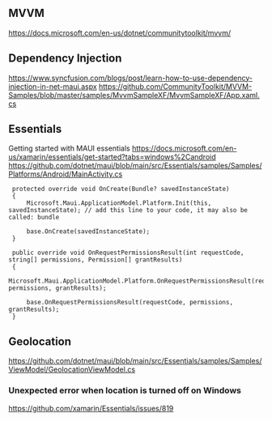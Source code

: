 

## MVVM
https://docs.microsoft.com/en-us/dotnet/communitytoolkit/mvvm/

## Dependency Injection
https://www.syncfusion.com/blogs/post/learn-how-to-use-dependency-injection-in-net-maui.aspx
https://github.com/CommunityToolkit/MVVM-Samples/blob/master/samples/MvvmSampleXF/MvvmSampleXF/App.xaml.cs

## Essentials
Getting started with MAUI essentials
https://docs.microsoft.com/en-us/xamarin/essentials/get-started?tabs=windows%2Candroid
https://github.com/dotnet/maui/blob/main/src/Essentials/samples/Samples/Platforms/Android/MainActivity.cs
```
 protected override void OnCreate(Bundle? savedInstanceState)
 {
     Microsoft.Maui.ApplicationModel.Platform.Init(this, savedInstanceState); // add this line to your code, it may also be called: bundle

     base.OnCreate(savedInstanceState);
 }

 public override void OnRequestPermissionsResult(int requestCode, string[] permissions, Permission[] grantResults)
 {
     Microsoft.Maui.ApplicationModel.Platform.OnRequestPermissionsResult(requestCode, permissions, grantResults);

     base.OnRequestPermissionsResult(requestCode, permissions, grantResults);
 }
```

## Geolocation
https://github.com/dotnet/maui/blob/main/src/Essentials/samples/Samples/ViewModel/GeolocationViewModel.cs

### Unexpected error when location is turned off on Windows
https://github.com/xamarin/Essentials/issues/819